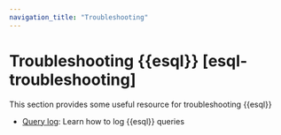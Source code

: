 ```yaml
---
navigation_title: "Troubleshooting"
---
```


# Troubleshooting {{esql}} [esql-troubleshooting]

This section provides some useful resource for troubleshooting {{esql}}

* [Query log](esql-query-log.md): Learn how to log {{esql}} queries
